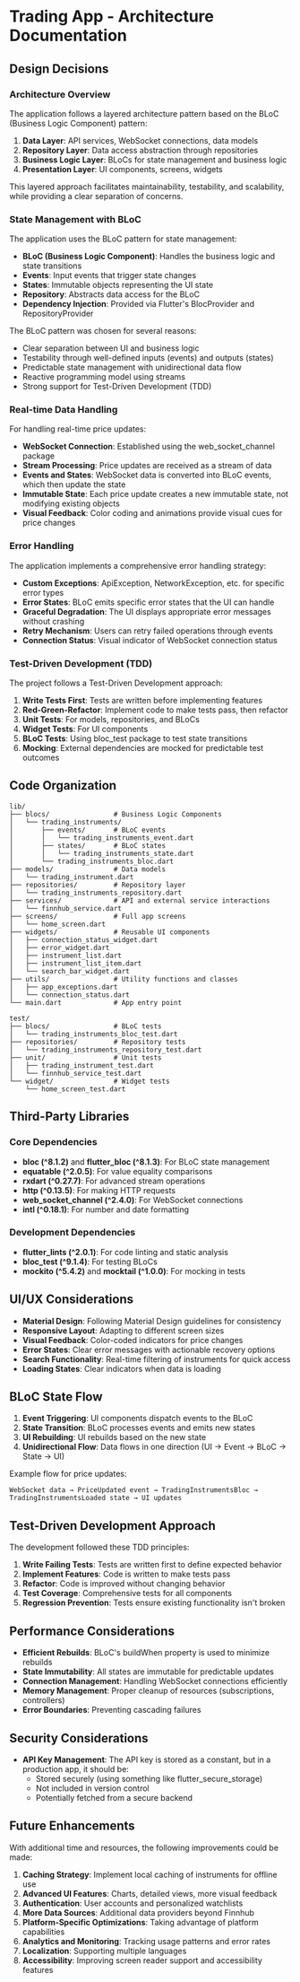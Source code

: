 # Trading App - Architecture Documentation

## Design Decisions

### Architecture Overview

The application follows a layered architecture pattern based on the BLoC (Business Logic Component) pattern:

1. **Data Layer**: API services, WebSocket connections, data models
2. **Repository Layer**: Data access abstraction through repositories
3. **Business Logic Layer**: BLoCs for state management and business logic
4. **Presentation Layer**: UI components, screens, widgets

This layered approach facilitates maintainability, testability, and scalability, while providing a clear separation of concerns.

### State Management with BLoC

The application uses the BLoC pattern for state management:

- **BLoC (Business Logic Component)**: Handles the business logic and state transitions
- **Events**: Input events that trigger state changes
- **States**: Immutable objects representing the UI state
- **Repository**: Abstracts data access for the BLoC
- **Dependency Injection**: Provided via Flutter's BlocProvider and RepositoryProvider

The BLoC pattern was chosen for several reasons:
- Clear separation between UI and business logic
- Testability through well-defined inputs (events) and outputs (states)
- Predictable state management with unidirectional data flow
- Reactive programming model using streams
- Strong support for Test-Driven Development (TDD)

### Real-time Data Handling

For handling real-time price updates:

- **WebSocket Connection**: Established using the web_socket_channel package
- **Stream Processing**: Price updates are received as a stream of data
- **Events and States**: WebSocket data is converted into BLoC events, which then update the state
- **Immutable State**: Each price update creates a new immutable state, not modifying existing objects
- **Visual Feedback**: Color coding and animations provide visual cues for price changes

### Error Handling

The application implements a comprehensive error handling strategy:

- **Custom Exceptions**: ApiException, NetworkException, etc. for specific error types
- **Error States**: BLoC emits specific error states that the UI can handle
- **Graceful Degradation**: The UI displays appropriate error messages without crashing
- **Retry Mechanism**: Users can retry failed operations through events
- **Connection Status**: Visual indicator of WebSocket connection status

### Test-Driven Development (TDD)

The project follows a Test-Driven Development approach:

1. **Write Tests First**: Tests are written before implementing features
2. **Red-Green-Refactor**: Implement code to make tests pass, then refactor
3. **Unit Tests**: For models, repositories, and BLoCs
4. **Widget Tests**: For UI components
5. **BLoC Tests**: Using bloc_test package to test state transitions
6. **Mocking**: External dependencies are mocked for predictable test outcomes

## Code Organization

```
lib/
├── blocs/                # Business Logic Components
│   └── trading_instruments/
│       ├── events/       # BLoC events
│       │   └── trading_instruments_event.dart
│       ├── states/       # BLoC states
│       │   └── trading_instruments_state.dart
│       └── trading_instruments_bloc.dart
├── models/               # Data models
│   └── trading_instrument.dart
├── repositories/         # Repository layer
│   └── trading_instruments_repository.dart
├── services/             # API and external service interactions
│   └── finnhub_service.dart
├── screens/              # Full app screens
│   └── home_screen.dart
├── widgets/              # Reusable UI components
│   ├── connection_status_widget.dart
│   ├── error_widget.dart
│   ├── instrument_list.dart
│   ├── instrument_list_item.dart
│   └── search_bar_widget.dart
├── utils/                # Utility functions and classes
│   ├── app_exceptions.dart
│   └── connection_status.dart
└── main.dart             # App entry point

test/
├── blocs/                # BLoC tests
│   └── trading_instruments_bloc_test.dart
├── repositories/         # Repository tests
│   └── trading_instruments_repository_test.dart
├── unit/                 # Unit tests
│   ├── trading_instrument_test.dart
│   └── finnhub_service_test.dart
└── widget/               # Widget tests
    └── home_screen_test.dart
```

## Third-Party Libraries

### Core Dependencies
- **bloc (^8.1.2)** and **flutter_bloc (^8.1.3)**: For BLoC state management
- **equatable (^2.0.5)**: For value equality comparisons
- **rxdart (^0.27.7)**: For advanced stream operations
- **http (^0.13.5)**: For making HTTP requests
- **web_socket_channel (^2.4.0)**: For WebSocket connections
- **intl (^0.18.1)**: For number and date formatting

### Development Dependencies
- **flutter_lints (^2.0.1)**: For code linting and static analysis
- **bloc_test (^9.1.4)**: For testing BLoCs
- **mockito (^5.4.2)** and **mocktail (^1.0.0)**: For mocking in tests

## UI/UX Considerations

- **Material Design**: Following Material Design guidelines for consistency
- **Responsive Layout**: Adapting to different screen sizes
- **Visual Feedback**: Color-coded indicators for price changes
- **Error States**: Clear error messages with actionable recovery options
- **Search Functionality**: Real-time filtering of instruments for quick access
- **Loading States**: Clear indicators when data is loading

## BLoC State Flow

1. **Event Triggering**: UI components dispatch events to the BLoC
2. **State Transition**: BLoC processes events and emits new states
3. **UI Rebuilding**: UI rebuilds based on the new state
4. **Unidirectional Flow**: Data flows in one direction (UI → Event → BLoC → State → UI)

Example flow for price updates:
```
WebSocket data → PriceUpdated event → TradingInstrumentsBloc → TradingInstrumentsLoaded state → UI updates
```

## Test-Driven Development Approach

The development followed these TDD principles:

1. **Write Failing Tests**: Tests are written first to define expected behavior
2. **Implement Features**: Code is written to make tests pass
3. **Refactor**: Code is improved without changing behavior
4. **Test Coverage**: Comprehensive tests for all components
5. **Regression Prevention**: Tests ensure existing functionality isn't broken

## Performance Considerations

- **Efficient Rebuilds**: BLoC's buildWhen property is used to minimize rebuilds
- **State Immutability**: All states are immutable for predictable updates
- **Connection Management**: Handling WebSocket connections efficiently
- **Memory Management**: Proper cleanup of resources (subscriptions, controllers)
- **Error Boundaries**: Preventing cascading failures

## Security Considerations

- **API Key Management**: The API key is stored as a constant, but in a production app, it should be:
  - Stored securely (using something like flutter_secure_storage)
  - Not included in version control
  - Potentially fetched from a secure backend

## Future Enhancements

With additional time and resources, the following improvements could be made:

1. **Caching Strategy**: Implement local caching of instruments for offline use
2. **Advanced UI Features**: Charts, detailed views, more visual feedback
3. **Authentication**: User accounts and personalized watchlists
4. **More Data Sources**: Additional data providers beyond Finnhub
5. **Platform-Specific Optimizations**: Taking advantage of platform capabilities
6. **Analytics and Monitoring**: Tracking usage patterns and error rates
7. **Localization**: Supporting multiple languages
8. **Accessibility**: Improving screen reader support and accessibility features
